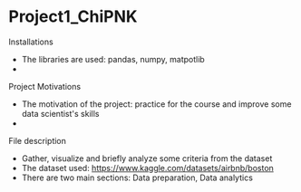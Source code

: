 # Project1_ChiPNK
Installations
- The libraries are used: pandas, numpy, matpotlib
- 
Project Motivations
- The motivation of the project: practice for the course and improve some data scientist's skills
- 
File description
- Gather, visualize and briefly analyze some criteria from the dataset
- The dataset used: https://www.kaggle.com/datasets/airbnb/boston
- There are two main sections: Data preparation, Data analytics

